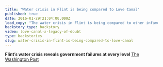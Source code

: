 ```yaml
---
title: "Water crisis in Flint is being compared to Love Canal"
published: true
date: 2016-01-29T21:04:00.000Z
lead_copy: "The water crisis in Flint is being compared to other infamous environmental disasters like the one at Love Canal. Here's the backstory: "
backstory_type: backstory
video: love-canal-a-legacy-of-doubt
type: backstories
slug: water-crisis-in-flint-is-being-compared-to-love-canal
---
```


**Flint’s water crisis reveals government failures at every level**
[The Washington Post](https://www.washingtonpost.com/national/health-science/flints-water-crisis-reveals-government-failures-at-every-level/2016/01/23/03705f0c-c11e-11e5-bcda-62a36b394160_story.html)

